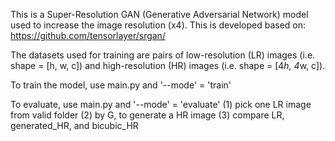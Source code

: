 This is a Super-Resolution GAN (Generative Adversarial Network) model used to increase the image resolution (x4). 
This is developed based on: https://github.com/tensorlayer/srgan/


The datasets used for training are pairs of low-resolution (LR) images (i.e. shape = [h, w, c]) and high-resolution (HR) images (i.e. shape = [4*h, 4*w, c]). 

To train the model, use main.py and '--mode' = 'train'

To evaluate, use main.py and '--mode' = 'evaluate'
(1) pick one LR image from valid folder
(2) by G, to generate a HR image
(3) compare LR, generated_HR, and bicubic_HR

